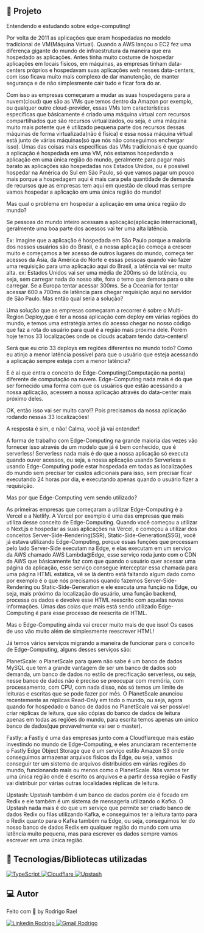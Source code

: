 ## :page_with_curl: Projeto

<LINKEDIN>
Entendendo e estudando sobre edge-computing!
</LINKEDIN>

Por volta de 2011 as aplicações que eram hospedadas no modelo tradicional de VM(Máquina Virtual).
Quando a AWS lançou o EC2 fez uma diferença gigante do mundo de infraestrutura da maneira que era hospedado as aplicações. Antes tinha muito costume de hospedar aplicações em locais fisicos, em máquinas, as empresas tinham data-centers próprios e hospedavam suas aplicações web nesses data-centers, com isso ficava muito mais complexo de dar manutenção, de manter segurança e de não simplesmente cair tudo e ficar fora do ar.

Com isso as empresas começaram a mudar as suas hospedagens para a nuvem(cloud) que são as VMs que temos dentro da Amazon por exemplo, ou qualquer outro cloud-provider, essas VMs tem características específicas que básicamente é criado uma máquina virtual com recursos compartilhados que são recursos virtualizados, ou seja, é uma máquina muito mais potente que é utilizado pequena parte dos recursos dessas máquinas de forma virtualizada(não é física) e essa nossa máquina virtual está junto de várias máquinas(só que nós não conseguimos enchergar isso). Umas das coisas mais específicas das VMs tradicionais é que quando a aplicação é hospedada em uma VM, nós estamos hospedando a aplicação em uma única região do mundo, geralmente para pagar mais barato as aplicações são hospedadas nos Estados Unidos, ou é possível hospedar na América do Sul em São Paulo, só que vamos pagar um pouco mais porque a hospedagem aqui é mais cara pela quantidade de demanda de recursos que as empresas tem aqui em questão de cloud mas sempre vamos hospedar a aplicação em uma única região do mundo!

<LINKEDIN>
Mas qual o problema em hospedar a aplicação em uma única região do mundo?
</LINKEDIN>

Se pessoas do mundo inteiro acessam a aplicação(aplicação internacional), geralmente uma boa parte dos acessos vai ter uma alta latência.

<LINKEDIN>
Ex: Imagine que a aplicação é hospedada em São Paulo porque a maioria dos nossos usuários são do Brasil, e a nossa aplicação começa a crescer muito e começamos a ter acesso de outros lugares do mundo, começa ter acessos da Ásia, da América do Norte e essas pessoas quando vão fazer uma requisição para uma aplicação aqui do Brasil, a latência vai ser muito alta.
ex: Estados Unidos vai ser uma média de 200ms só de latência, ou seja, sem carregar nada do nosso site, fora o temo que demora para o site carregar.
  Se a Europa tentar acessar 300ms.
  Se a Oceania for tentar acessar 600 a 700ms de latência para chegar requisição aqui no servidor de São Paulo.
<LINKEDIN>

<LINKEDIN>
Mas então qual seria a solução?
</LINKEDIN>

Uma solução que as empresas começaram a recorrer é sobre o Multi-Region Deploy,que é ter a nossa aplicação com deploy em várias regiões do mundo, e temos uma estratégia antes do acesso chegar no nosso código que faz a rota do usuário para qual é a região mais próxima dele.
Porém hoje temos 33 localizações onde os clouds acabam tendo data-centers!

<LINKEDIN>
Será que eu crio 33 deploys em regiões diferentes no mundo todo?
Como eu atinjo a menor latência possível para que o usuário que esteja acessando a aplicação sempre esteja com a menor latência?
</LINKEDIN>

E é aí que entra o conceito de Edge-Computing(Computação na ponta) diferente de computação na nuvem.
Edge-Computing nada mais é do que ser fornecido uma forma com que os usuários que estão acessando a nossa aplicação, acessem a nossa aplicação através do data-center mais próximo deles.

<LINKEDIN>
OK, então isso vai ser muito caro!?
Pois precisamos da nossa aplicação rodando nessas 33 localizações!

A resposta é sim, e não!
Calma, você já vai entender!
</LINKEDIN>

A forma de trabalho com Edge-Computing na grande maioria das vezes vão fornecer isso através de um modelo que já é bem conhecido, que é serverless!
Serverless nada mais é do que a nossa aplicação só executa quando ouver acessos, ou seja, a nossa aplicação usando Serverless e usando Edge-Computing pode estar hospedada em todas as localizações do mundo sem precisar ter custos adicionais para isso, sem precisar ficar executando 24 horas por dia, e executando apenas quando o usuário fizer a requisição.

<LINKEDIN>
Mas por que Edge-Computing vem sendo utilizado?
</LINKEDIN>

As primeiras empresas que começaram a utilizar Edge-Computing é a Vercel e a Netlify.
A Vercel por exemplo é uma das empresas que mais utiliza desse conceito de Edge-Computing. Quando você começou a utilizar o Next.js e hospedar as suas aplicações na Vercel, e começou a utilizar dos conceitos Server-Side-Rendering(SSR), Static-Side-Generation(SSG), você já estava utilizando Edge-Computing, porque essas funções que processam pelo lado Server-Side executam na Edge, e elas executam em um serviço da AWS chamado AWS Lambda@Edge, esse serviço roda junto com o CDN da AWS que básicamente faz com que quando o usuário quer acessar uma página da aplicação, esse serviço consegue interceptar essa chamada para uma página HTML estática, vê se lá dentro está faltando algum dado como por exemplo é o que nós precisamos quando fazemos Server-Side-Rendering ou Static-Side-Generation e ele executa uma função na Edge, ou seja, mais próximo da localização do usuário, uma função backend, processa os dados e devolve esse HTML reescrito com aquelas novas informações.
Umas das coias que mais está sendo utilizado Edge-Computing é para esse processo de reescrita de HTML.

Mas o Edge-Computing ainda vai crecer muito mais do que isso!
Os casos de uso vão muito além de simplesmente reescrever HTML!

Já temos vários serviços migrando a maneira de funcionar para o conceito  de Edge-Computing, alguns desses serviços são:

PlanetScale: o PlanetScale para quem não sabe é um banco de dados MySQL que tem a grande vantagem de ser um banco de dados sob demanda, um banco de dados no estilo de precificação serverless, ou seja, nesse banco de dados não é preciso se preocupar com memória, com processamento, com CPU, com nada disso, nós só temos um limite de leituras e escritas que se pode fazer por mês. O PlanetScale anunciou recentemente as réplicas Read-Only em todo o mundo, ou seja, agora quando for hospedado o banco de dados no PlanetScale vai ser possível criar réplicas de leitura, que são cópias do banco de dados de leitura apenas em todas as regiões do mundo, para escrita temos apenas um único banco de dados(que provavelmente vai ser o master).

Fastly: a Fastly é uma das empresas junto com a Cloudflareque mais estão investindo no mundo de Edge-Computing, e eles anunciaram recentemente o Fastly Edge Object Storage que é um serviço estilo Amazon S3 onde conseguimos armazenar arquivos fisicos da Edge, ou seja, vamos conseguir ter um sistema de arquivos distribuidos em várias regiões do mundo, funcionando mais ou menos como o PlanetScale. Nós vamos ter uma única região onde é escrito os arquivos e a partir dessa região o Fastly vai distribuir por várias outras localidades réplicas de leitura.

Upstash: Upstash também é um banco de dados porém ele é focado em Redix e ele também é um sistema de mensageria utilizando o Kafka. O Upstash nada mais é do que um serviço que permite ser criado banco de dados Redix ou filas utilizando Kafka, e conseguimos ter a leitura tanto para o Redix quanto para o Kafka também na Edge, ou seja, conseguimos ler do nosso banco de dados Redix em qualquer região do mundo com uma latência muito pequena, mas para escrever os dados sempre vamos escrever em uma única região.

## 🚀 Tecnologias/Bibliotecas utilizadas

<a href="https://www.typescriptlang.org/" target="_blank"> <img src="https://img.shields.io/badge/-TypeScript-3178C6?style=flat-square&logo=TypeScript&logoColor=white" alt="TypeScript"> </a>
<a href="https://www.cloudflare.com/pt-br/" target="_blank"> <img src="https://img.shields.io/badge/-Cloudflare-CE3f00?style=flat-square&logo=cloudflare&logoColor=white" alt="Cloudflare"> </a>
<a href="https://upstash.com/" target="_blank"> <img src="https://img.shields.io/badge/-Upstash-00E9A3?style=flat-square&logo=upstash&logoColor=white" alt="Upstash"> </a>

## 💻 Autor

Feito com 💜 by Rodrigo Rael

<a href="https://www.linkedin.com/in/rodrigo-rael-a7a4b51a9/" target="_blank"> <img src="https://img.shields.io/badge/-RodrigoRael-blue?style=flat-square&logo=Linkedin&logoColor=white&link=https" alt="Linkedin Rodrigo"> </a>
<a href="https://img.shields.io/badge/-rodrigorael53@gmail.com-c14438?style=flat-square&logo=Gmail&logoColor=white&link=mailto:rodrigorael53@gmail.com" target="_blank"> <img src="https://img.shields.io/badge/-rodrigorael53@gmail.com-c14438?style=flat-square&logo=Gmail&logoColor=white&link=mailto:rodrigorael53@gmail.com" alt="Gmail Rodrigo"> </a>